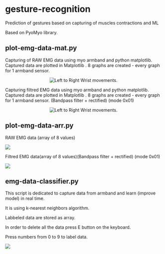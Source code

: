 # gesture-recognition
Prediction of gestures based on capturing of muscles contractions and ML

Based on PyoMyo library.

## plot-emg-data-mat.py
Capturing of RAW EMG data using myo armband and python matplotlib.
Captured data are plotted in Matplotlib .  8 graphs are created - every graph for 1 armband sensor.
<p align="center">
<img src="https://media.giphy.com/media/M4q78uavYRvMCujwwf/giphy.gif" alt="Left to Right Wrist movements."/>
</p>



Capturing filtred EMG data using myo armband and python matplotlib.
Captured data are plotted in Matplotlib .  8 graphs are created - every graph for 1 armband sensor.
(Bandpass filter + rectified) (mode 0x01)
<p align="center">
<img src="https://media.giphy.com/media/qjhIhmUNO2JbnqoSU5/giphy.gif" alt="Left to Right Wrist movements."/>
</p>


## plot-emg-data-arr.py
RAW EMG data (array of 8 values) 
<p align="left">
<img src="https://user-images.githubusercontent.com/49062638/140205893-b74ea059-c285-4f72-9635-e165c32f0d19.png"/>
</p>


Filtred EMG data(array of 8 values)(Bandpass filter + rectified) (mode 0x01)
<p align="left">
<img src="https://user-images.githubusercontent.com/49062638/140199268-85fbd995-0382-468f-b3e8-53aca5298c2e.png"/>
</p>


## emg-data-classifier.py
This script is dedicated to capture data from armband 
and learn (improve model) in real time.

It is using k-nearest neighbors algorithm.

Labbeled data are stored as array.

In order to delete all the data press E button on the keyboard.

Press numbers from 0 to 9 to label data.
<p align="left">
<img src="https://user-images.githubusercontent.com/49062638/140199707-048817b8-9bdd-4de5-bb9d-872aa89da0d0.png"/>
</p>



